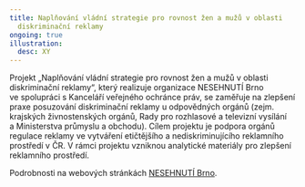 ```yaml
---
title: Naplňování vládní strategie pro rovnost žen a mužů v oblasti
  diskriminační reklamy
ongoing: true
illustration:
  desc: XY
---
```


Projekt „Naplňování vládní strategie pro rovnost žen a mužů v oblasti diskriminační reklamy“, který realizuje organizace NESEHNUTÍ Brno ve spolupráci s Kanceláří veřejného ochránce práv, se zaměřuje na zlepšení praxe posuzování diskriminační reklamy u odpovědných orgánů (zejm. krajských živnostenských orgánů, Rady pro rozhlasové a televizní vysílání a Ministerstva průmyslu a obchodu). Cílem projektu je podpora orgánů regulace reklamy ve vytváření etičtějšího a nediskriminujícího reklamního prostředí v ČR. V rámci projektu vzniknou analytické materiály pro zlepšení reklamního prostředí.

Podrobnosti na webových stránkách [NESEHNUTÍ Brno](http://nesehnuti.cz/naplnovani-vladni-strategie-pro-rovnost-zen-a-muzu-v-oblasti-diskriminacni-reklamy/).
